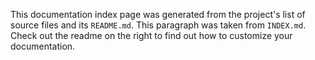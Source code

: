 This documentation index page was generated from the project's list of source files and its `README.md`. This paragraph was taken from `INDEX.md`. Check out the readme on the right to find out how to customize your documentation.
